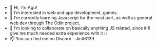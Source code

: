 - 👋 Hi, I’m Agu!
- 👀 I’m interested in web and app development, games.
- 🌱 I’m currently learning Javascript for the most part, as well as general web dev through The Odin project.
- 💞️ I’m looking to collaborate on basically anything JS related, since it'll give me much needed extra experience with it :)
- 📫 You can find me on Discord - Jin#6139

<!---
jinitsuga/jinitsuga is a ✨ special ✨ repository because its `README.md` (this file) appears on your GitHub profile.
You can click the Preview link to take a look at your changes.
--->
